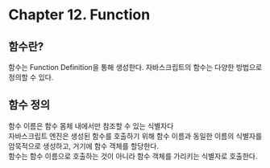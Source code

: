 # Chapter 12. Function

## 함수란?
함수는 Function Definition을 통해 생성한다. 자바스크립트의 함수는 다양한 방법으로 정의할 수 있다.  

## 함수 정의
함수 이름은 함수 몸체 내에서만 참조할 수 있는 식별자다  
자바스크립트 엔진은 생성된 함수를 호출하기 위해 함수 이름과 동일한 이름의 식별자를 암묵적으로 생성하고, 거기에 함수 객체를 할당한다.  
함수는 함수 이름으로 호출하는 것이 아니라 함수 객체를 가리키는 식별자로 호출한다.
